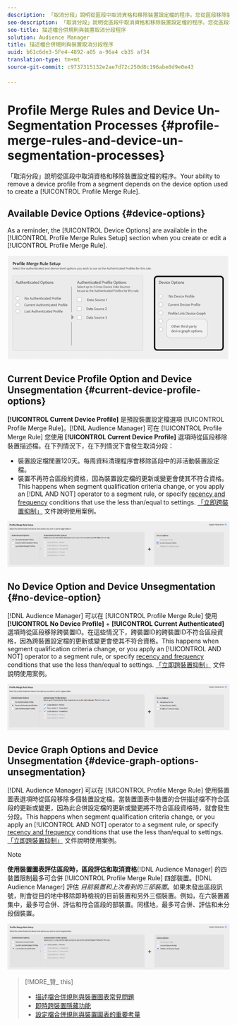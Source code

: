 ```yaml
---
description: 「取消分段」說明從區段中取消資格和移除裝置設定檔的程序。您從區段移除裝置描述檔的能力，取決於用於建立描述檔合併規則的裝置選項。
seo-description: 「取消分段」說明從區段中取消資格和移除裝置設定檔的程序。您從區段移除裝置描述檔的能力，取決於用於建立描述檔合併規則的裝置選項。
seo-title: 描述檔合併規則與裝置取消分段程序
solution: Audience Manager
title: 描述檔合併規則與裝置取消分段程序
uuid: b61c6de3-5Fe4-4892-a05 a-96a4 cb35 af34
translation-type: tm+mt
source-git-commit: c9737315132e2ae7d72c250d8c196abe8d9e0e43

---
```



# Profile Merge Rules and Device Un-Segmentation Processes {#profile-merge-rules-and-device-un-segmentation-processes}

「取消分段」說明從區段中取消資格和移除裝置設定檔的程序。Your ability to remove a device profile from a segment depends on the device option used to create a [!UICONTROL Profile Merge Rule].

## Available Device Options {#device-options}

As a reminder, the [!UICONTROL Device Options] are available in the [!UICONTROL Profile Merge Rules Setup] section when you create or edit a [!UICONTROL Profile Merge Rule].

![](assets/merge-rules-options.png)

## Current Device Profile Option and Device Unsegmentation {#current-device-profile-options}

**[!UICONTROL Current Device Profile]** 是預設裝置設定檔選項 [!UICONTROL Profile Merge Rule]。[!DNL Audience Manager] 可在 [!UICONTROL Profile Merge Rule] 您使用 **[!UICONTROL Current Device Profile]** 選項時從區段移除裝置描述檔。在下列情況下，在下列情況下會發生取消分段：

* 裝置設定檔閒置120天。每周資料清理程序會移除區段中的非活動裝置設定檔。
* 裝置不再符合區段的資格，因為裝置設定檔的更新或變更會使其不符合資格。This happens when segment qualification criteria change, or you apply an [!DNL AND NOT] operator to a segment rule, or specify [recency and frequency](../../features/segments/recency-and-frequency.md) conditions that use the less than/equal to settings. [「立即跨裝置抑制」](../../features/profile-merge-rules/instant-cross-device-suppression.md) 文件說明使用案例。

![](assets/single_device_use_case.png)

<!-- 

<p> <span class="keyword"> Audience Manager</span> can remove a device profile from a segment when your <span class="wintitle"> Profile Merge Rule</span> uses the <b><span class="uicontrol"> Current Device Profile</span></b> option. Under these conditions, unsegmentation happens when: </p> 
<p> 
 <ul id="ul_596501272A224228BD330DD56E01D973"> 
  <li id="li_E4FA1A5C722748CD82AE3A49FCBE86F6">The device profile has been inactive for 120-days. A weekly data cleanup process removes inactive device profiles from your segments. </li> 
  <li id="li_DB0CCD28425048D5B35309B8C2C384F9">The device no longer qualifies for a segment because updates or changes to the device profile disqualify it. This happens when segment qualification criteria change, or you apply an AND NOT operator to a segment rule, or specify <a href="../../features/segments/recency-and-frequency.md"> recency and frequency</a> conditions that use the less than/equal to settings. </li> 
 </ul> </p> 
<p style="text-align: center;"> <img src="assets/unsegment3.png" id="image_B55E5A5EB1964AA08C817211006294E1" /> </p>

 -->

## No Device Option and Device Unsegmentation {#no-device-option}

[!DNL Audience Manager] 可以在 [!UICONTROL Profile Merge Rule] 使用 **[!UICONTROL No Device Profile]** + **[!UICONTROL Current Authenticated]** 選項時從區段移除跨裝置ID。在這些情況下，跨裝置ID的跨裝置ID不符合區段資格，因為跨裝置設定檔的更新或變更會使其不符合資格。This happens when segment qualification criteria change, or you apply an [!UICONTROL AND NOT] operator to a segment rule, or specify [recency and frequency](../../features/segments/recency-and-frequency.md) conditions that use the less than/equal to settings. [「立即跨裝置抑制」](../../features/profile-merge-rules/instant-cross-device-suppression.md) 文件說明使用案例。

![](assets/no_device_use_case.png)

## Device Graph Options and Device Unsegmentation {#device-graph-options-unsegmentation}

[!DNL Audience Manager] 可以在 [!UICONTROL Profile Merge Rule] 使用裝置圖表選項時從區段移除多個裝置設定檔。當裝置圖表中裝置的合併描述檔不符合區段的更新或變更，因為此合併設定檔的更新或變更將不符合區段資格時，就會發生分段。This happens when segment qualification criteria change, or you apply an [!UICONTROL AND NOT] operator to a segment rule, or specify [recency and frequency](../../features/segments/recency-and-frequency.md) conditions that use the less than/equal to settings. [「立即跨裝置抑制」](../../features/profile-merge-rules/instant-cross-device-suppression.md) 文件說明使用案例。

>[!NOTE]
>
>**使用裝置圖表評估區段時，區段評估和取消資格**[!DNL Audience Manager] 的四裝置限制最多可合併 [!UICONTROL Profile Merge Rule] 四部裝置。[!DNL Audience Manager] 評估 *目前裝置和上次看到的三部裝置*。如果未發出區段訊號，則會從目的地中移除即時檢視的目前裝置和另外三個裝置。例如，在六裝置叢集中，最多可合併、評估和符合區段的部裝置。同樣地，最多可合併、評估和未分段個裝置。

![](assets/cross_device_workflow.png)

<!-- 

<p>Currently, <span class="keyword"> Audience Manager</span> <i>cannot </i> remove a device profile from a segment when your <span class="wintitle"> Profile Merge Rule</span> uses a device graph option. This applies to rules created with these <span class="wintitle"> Device Options</span> settings: </p> 
<p> 
 <ul id="ul_0923834C984F464E9AB12FF5A8773214"> 
  <li id="li_731F67B7A07342988B13D7F91ECA5A9E">Profile Link Device Graph. </li> 
  <li id="li_D1EFC6F124124E64A0732DD060F788BE">The <span class="keyword"> Adobe</span> device graph. </li> 
  <li id="li_CFD4189D4488432D92732532D23B30C7">Other third-party device graph options available that are available to you. </li> 
 </ul> </p> 
<p> Unlike the previous case above, using the AND NOT operator or less than/equal to settings won't remove all of the devices from a segment profile. However, you can unsegment device profiles if you create simple segment rules and apply unsegment logic in the destination that receives your data. The following sections walks you through different unsegmentation use cases. </p>

 -->



<!-- 

<p>This workaround shows you how to unsegment with Boolean <span class="wintitle"> AND NOT</span> logic when your <span class="wintitle"> Profile Merge Rule</span> uses a device graph option. This procedure uses separate, simple segments mapped to the same destination. In this case, you apply AND NOT logic on the destination rather than creating rules in Segment Builder. To set up unsegment rules for this use case: </p> 
<p> 
 <ol id="ol_677F0F9E6CB640079D9021DE66819916"> 
  <li id="li_95F898FDFB2D4F5395201FEA2E60A3AF">Create separate, single-trait segments as shown in the following example. <p style="text-align: center;"><img src="assets/unsegment1.png" id="image_9574D599F449482F8475D9AD2B725DE1" /> </p> </li> 
  <li id="li_3A9F6D8B3CBB4F65B9A06EEC3B265158">Map the segments to the same destination. In this case, we're sending these to <span class="keyword"> Media Optimizer</span>. </li> 
  <li id="li_092BB5887D0D4EE4B09F4B1C6703D454">Set AND NOT logic on the destination (<span class="keyword"> Media Optimizer</span>) rather than in <span class="keyword"> Audience Manager</span>. <p style="text-align: center;"><img src="assets/unsegment2.png" id="image_1E707693ABED41129F11F9FBA334DA58" /> </p> </li> 
 </ol> </p> 
<p> If you're not using <span class="keyword"> Media Optimizer</span>, apply AND NOT logic on whatever destination receives these segments. </p>

 -->



<!-- 

<p>This workaround shows you how to unsegment with the < = (less than/equal to) recency and frequency settings when your <span class="wintitle"> Profile Merge Rule</span> uses a device graph option. To set up unsegment rules for this use case: </p> 
<p> 
 <ol id="ol_DCBEE004B9FE40A881E4EC17FAEA50C2"> 
  <li id="li_DB8C1B6D5C5546E68769902A4F367966">Create a segment that contains a single trait and apply a > = (greater than/equal to) recency and frequency rule to the trait. <p style="text-align: center;"><img src="assets/unsegment4.png" id="image_38069E00B8E8435AAD6E4420CC788D1E" /> </p> </li> 
  <li id="li_0DC50960D83B4B27A40F0BC76B944E0B">Map the segment to a destination. In this case, we're sending the segment to <span class="keyword"> Media Optimizer</span>. </li> 
  <li id="li_FC23194A9FE54296914393F8067A6672">Set NOT logic on the destination (<span class="keyword"> Media Optimizer</span>) rather than in <span class="keyword"> Audience Manager</span>. Use NOT logic to exclude all devices that qualify for this segment from your campaign. <p style="text-align: center;"><img src="assets/unsegment5.png" id="image_BE4408DCB12041A191F208CB1807B9E6" /> </p> </li> 
 </ol> </p> 
<p> If you're not using <span class="keyword"> Media Optimizer</span>, apply NOT logic on whatever destination receives these segments. </p>

 -->

>[!MORE_贊_ this]
>
>* [描述檔合併規則與裝置圖表常見問題](../../faq/faq-profile-merge.md)
>* [即時跨裝置隱藏功能](../../features/profile-merge-rules/instant-cross-device-suppression.md)
>* [設定檔合併規則與裝置圖表的重要考量](../../features/profile-merge-rules/considerations-pmr-device-graph.md)

